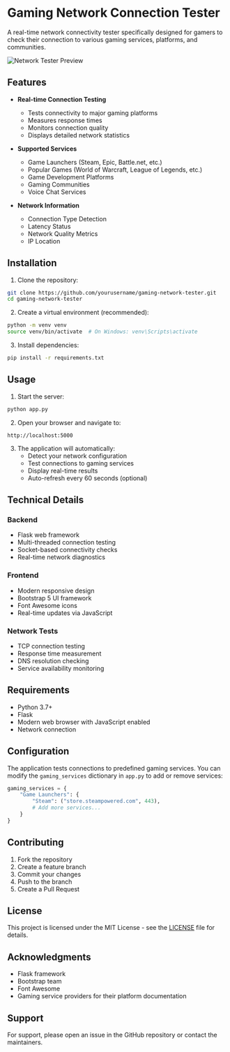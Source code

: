 # Gaming Network Connection Tester

A real-time network connectivity tester specifically designed for gamers to check their connection to various gaming services, platforms, and communities.

![Network Tester Preview](preview.png)

## Features

- **Real-time Connection Testing**

  - Tests connectivity to major gaming platforms
  - Measures response times
  - Monitors connection quality
  - Displays detailed network statistics

- **Supported Services**

  - Game Launchers (Steam, Epic, Battle.net, etc.)
  - Popular Games (World of Warcraft, League of Legends, etc.)
  - Game Development Platforms
  - Gaming Communities
  - Voice Chat Services

- **Network Information**
  - Connection Type Detection
  - Latency Status
  - Network Quality Metrics
  - IP Location

## Installation

1. Clone the repository:

```bash
git clone https://github.com/yourusername/gaming-network-tester.git
cd gaming-network-tester
```

2. Create a virtual environment (recommended):

```bash
python -m venv venv
source venv/bin/activate  # On Windows: venv\Scripts\activate
```

3. Install dependencies:

```bash
pip install -r requirements.txt
```

## Usage

1. Start the server:

```bash
python app.py
```

2. Open your browser and navigate to:

```
http://localhost:5000
```

3. The application will automatically:
   - Detect your network configuration
   - Test connections to gaming services
   - Display real-time results
   - Auto-refresh every 60 seconds (optional)

## Technical Details

### Backend

- Flask web framework
- Multi-threaded connection testing
- Socket-based connectivity checks
- Real-time network diagnostics

### Frontend

- Modern responsive design
- Bootstrap 5 UI framework
- Font Awesome icons
- Real-time updates via JavaScript

### Network Tests

- TCP connection testing
- Response time measurement
- DNS resolution checking
- Service availability monitoring

## Requirements

- Python 3.7+
- Flask
- Modern web browser with JavaScript enabled
- Network connection

## Configuration

The application tests connections to predefined gaming services. You can modify the `gaming_services` dictionary in `app.py` to add or remove services:

```python
gaming_services = {
    "Game Launchers": {
        "Steam": ("store.steampowered.com", 443),
        # Add more services...
    }
}
```

## Contributing

1. Fork the repository
2. Create a feature branch
3. Commit your changes
4. Push to the branch
5. Create a Pull Request

## License

This project is licensed under the MIT License - see the [LICENSE](LICENSE) file for details.

## Acknowledgments

- Flask framework
- Bootstrap team
- Font Awesome
- Gaming service providers for their platform documentation

## Support

For support, please open an issue in the GitHub repository or contact the maintainers.
